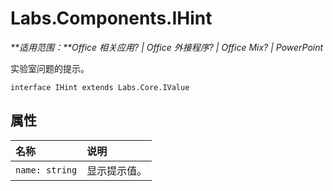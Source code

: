 
# <a name="labs.components.ihint"></a>Labs.Components.IHint

 _**适用范围：**Office 相关应用? | Office 外接程序? | Office Mix? | PowerPoint_

实验室问题的提示。

```
interface IHint extends Labs.Core.IValue
```


## <a name="properties"></a>属性


|名称|说明|
|:-----|:-----|
| `name: string`|显示提示值。|
